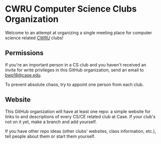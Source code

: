 # CWRU Computer Science Clubs Organization

Welcome to an attempt at organizing a single meeting place for computer science related [CWRU](https://case.edu/) clubs!

## Permissions

If you're an important person in a CS club and you haven't received an invite for write privileges in this GitHub organization, send an email to [bwp18@case.edu](mailto:bwp18@case.edu).

To prevent absolute chaos, try to appoint one person from each club.

## Website

This GitHub organization will have at least one repo: a simple website for links to and descriptions of every CS/CE related club at Case. If your club's not on it yet, make a branch and add yourself.

If you have other repo ideas (other clubs' websites, class information, etc.), tell people about them or start them yourself.
